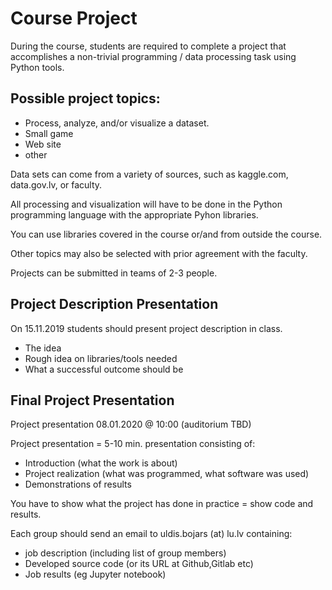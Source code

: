 # Course Project

 During the course, students are required to complete a project that accomplishes a non-trivial programming / data processing task using Python tools. 

## Possible project topics: 

* Process, analyze, and/or visualize a dataset. 
* Small game
* Web site
* other

Data sets can come from a variety of sources, such as kaggle.com, data.gov.lv, or faculty. 

All processing and visualization will have to be done in the Python programming language with the appropriate Pyhon libraries.

 You can use libraries covered in the course or/and from outside the course.

Other topics may also be selected with prior agreement with the faculty. 


Projects can be submitted in teams of 2-3 people. 

## Project Description Presentation

On 15.11.2019 students should present project description in class.

* The idea
* Rough idea on libraries/tools needed
* What a successful outcome should be

## Final Project Presentation

Project presentation 08.01.2020 @ 10:00 (auditorium TBD)

 Project presentation = 5-10 min. presentation consisting of:

* Introduction (what the work is about) 
* Project realization (what was programmed, what software was used) 
* Demonstrations of results 

You have to show what the project has done in practice = show code and results. 

Each group should send an email to uldis.bojars (at) lu.lv containing: 

* job description (including list of group members)
* Developed source code (or its URL at Github,Gitlab etc)
* Job results (eg Jupyter notebook)
